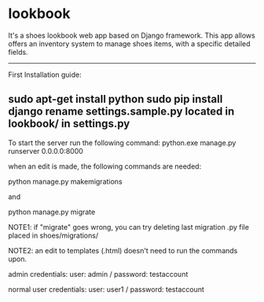 # lookbook

It's a shoes lookbook web app based on Django framework.
This app allows offers an inventory system to manage shoes items, with a specific detailed fields.

----------------
First Installation guide:

sudo apt-get install python
sudo pip install django
rename settings.sample.py located in lookbook/ in settings.py
-----------------

To start the server run the following command: python.exe manage.py runserver 0.0.0.0:8000

when an edit is made, the following commands are needed:

  python manage.py makemigrations
  
and
  
  python manage.py migrate
  
NOTE1: if "migrate" goes wrong, you can try deleting last migration .py file placed in shoes/migrations/

NOTE2: an edit to templates (.html) doesn't need to run the commands upon.

admin credentials: user: admin / password: testaccount

normal user credentials: user: user1 / password: testaccount